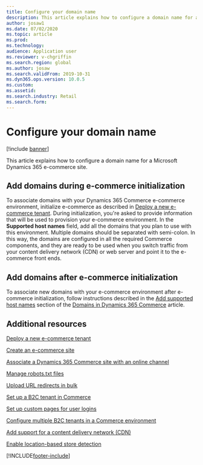 ```yaml
---
title: Configure your domain name
description: This article explains how to configure a domain name for a Microsoft Dynamics 365 e-commerce site.
author: josaw1
ms.date: 07/02/2020
ms.topic: article
ms.prod: 
ms.technology: 
audience: Application user
ms.reviewer: v-chgriffin
ms.search.region: global
ms.author: josaw
ms.search.validFrom: 2019-10-31
ms.dyn365.ops.version: 10.0.5
ms.custom: 
ms.assetid: 
ms.search.industry: Retail
ms.search.form: 
---
```


# Configure your domain name


[!include [banner](includes/banner.md)]

This article explains how to configure a domain name for a Microsoft Dynamics 365 e-commerce site. 

## Add domains during e-commerce initialization

To associate domains with your Dynamics 365 Commerce e-commerce environment, initialize e-commerce as described in [Deploy a new e-commerce tenant](deploy-ecommerce-site.md). During initialization, you're asked to provide information that will be used to provision your e-commerce environment. In the **Supported host names** field, add all the domains that you plan to use with this environment. Multiple domains should be separated with semi-colon. In this way, the domains are configured in all the required Commerce components, and they are ready to be used when you switch traffic from your content delivery network (CDN) or web server and point it to the e-commerce front ends.

## Add domains after e-commerce initialization

To associate new domains with your e-commerce environment after e-commerce initialization, follow instructions described in the [Add supported host names](domains-commerce.md#add-supported-host-names) section of the [Domains in Dynamics 365 Commerce](domains-commerce.md) article.

## Additional resources

[Deploy a new e-commerce tenant](deploy-ecommerce-site.md)

[Create an e-commerce site](create-ecommerce-site.md)

[Associate a Dynamics 365 Commerce site with an online channel](associate-site-online-store.md)

[Manage robots.txt files](manage-robots-txt-files.md)

[Upload URL redirects in bulk](upload-bulk-redirects.md)

[Set up a B2C tenant in Commerce](set-up-B2C-tenant.md)

[Set up custom pages for user logins](custom-pages-user-logins.md)

[Configure multiple B2C tenants in a Commerce environment](configure-multi-B2C-tenants.md)

[Add support for a content delivery network (CDN)](add-cdn-support.md)

[Enable location-based store detection](enable-store-detection.md)


[!INCLUDE[footer-include](../includes/footer-banner.md)]
